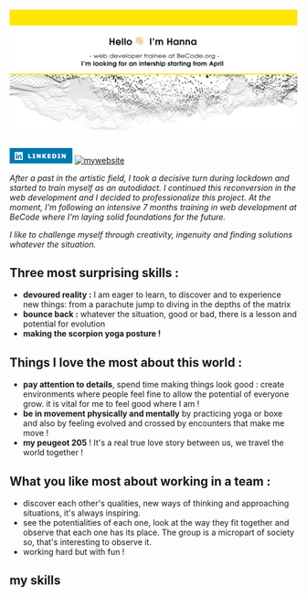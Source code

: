 # ![fluxnas](https://github.com/fluxnas/fluxnas/blob/baa41e476284375597b08b26504be91a98e0824d/github.jpg)

[![linkedin](https://github.com/fluxnas/fluxnas/blob/509b8f5f792d9e1f1fe7ef5d3dd159d7b5102b11/linkedin.png)](https://www.linkedin.com/in/hanna-connier-autajon/) 
[![mywebsite](https://github.com/fluxnas/fluxnas/blob/4da563cd7717a1b058616cc4077410f1155052f1/mywebsite)](https://studio-3000.com/)

_After a past in the artistic field, I took a decisive turn during lockdown and started to train myself as an autodidact. I continued this reconversion in the web development and I decided to professionalize this project. At the moment, I'm following an intensive 7 months training in web development at BeCode where I'm laying solid foundations for the future._   

_I like to challenge myself through creativity, ingenuity and finding solutions whatever the situation._   
   
## Three most surprising skills :
 - **devoured reality :** I am eager to learn, to discover and to experience new things: from a parachute jump to diving in the depths of the matrix
 - **bounce back :** whatever the situation, good or bad, there is a lesson and potential for evolution
 - **making the scorpion yoga posture !**
 
 ## Things I love the most about this world :
- **pay attention to details**, spend time making things look good : create environments where people feel fine to allow the potential of everyone grow. it is vital for me to feel good where I am !
- **be in movement physically and mentally** by practicing yoga or boxe and also by feeling evolved and crossed by encounters that make me move !
- **my peugeot 205** ! It's a real true love story between us, we travel the world together !
   
## What you like most about working in a team :
- discover each other's qualities, new ways of thinking and approaching situations, it's always inspiring.
- see the potentialities of each one, look at the way they fit together and observe that each one has its place. The group is a micropart of society so, that's interesting to observe it.
- working hard but with fun !
## my skills
